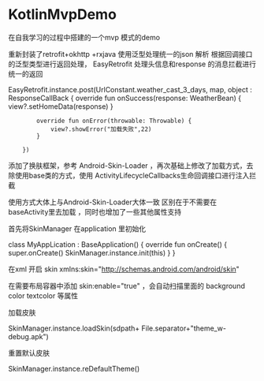 # KotlinMvpDemo
在自我学习的过程中搭建的一个mvp 模式的demo

重新封装了retrofit+okhttp +rxjava 使用泛型处理统一的json 解析
根据回调接口的泛型类型进行返回处理， EasyRetrofit 处理头信息和response 的消息拦截进行统一的返回

 EasyRetrofit.instance.post(UrlConstant.weather_cast_3_days, map, object : ResponseCallBack<WeatherBean> {
            override fun onSuccess(response: WeatherBean) {
                view?.setHomeData(response)
            }

            override fun onError(throwable: Throwable) {
                view?.showError("加载失败",22)
            }

        })

添加了换肤框架，参考 Android-Skin-Loader ，再次基础上修改了加载方式，去除使用base类的方式，使用 ActivityLifecycleCallbacks生命回调接口进行注入拦截


使用方式大体上与Android-Skin-Loader大体一致 区别在于不需要在baseActivity里去加载 ，同时也增加了一些其他属性支持


首先将SkinManager 在application 里初始化


class MyAppLication : BaseApplication() {
       override fun onCreate() {
        super.onCreate()
        SkinManager.instance.init(this)
    }
}


在xml 开启 skin    xmlns:skin="http://schemas.android.com/android/skin"

 
在需要布局容器中添加    skin:enable="true" ，会自动扫描里面的 background color textcolor 等属性
 
 
 
加载皮肤


   SkinManager.instance.loadSkin(sdpath+ File.separator+"theme_w-debug.apk")
   
   
重置默认皮肤


   SkinManager.instance.reDefaultTheme()
